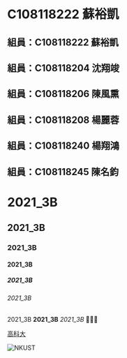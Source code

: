 # C108118222 蘇裕凱

## 組員：C108118222 蘇裕凱
## 組員：C108118204 沈翔竣
## 組員：C108118206 陳風熏
## 組員：C108118208 楊麗蓉
## 組員：C108118240 楊翔鴻
## 組員：C108118245 陳名鈞

# 2021_3B

## 2021_3B

### 2021_3B

#### 2021_3B

##### 2021_3B

###### 2021_3B

2021_3B **2021_3B** *2021_3B*  🥇🥈🥉

[高科大](https://www.nkust.edu.tw) 

![NKUST](https://www.nkust.edu.tw/var/file/0/1000/img/513/182513897.png "NKUST")

